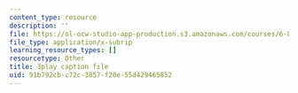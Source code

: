 ```yaml
---
content_type: resource
description: ''
file: https://ol-ocw-studio-app-production.s3.amazonaws.com/courses/6-832-underactuated-robotics-spring-2009/91b792cbc72c3857f20e55d429465852_CUygqWS7occ.srt
file_type: application/x-subrip
learning_resource_types: []
resourcetype: Other
title: 3play caption file
uid: 91b792cb-c72c-3857-f20e-55d429465852
---
```

